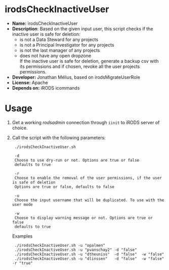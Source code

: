 # irodsCheckInactiveUser

* **Name:** irodsCheckInactiveUser
* **Description**: Based on the given input user, this script checks if the inactive user is safe for deletion:
    * is not a Data Steward for any projects
    * is not a Principal Investigator for any projects
    * is not the last manager of any projects
    * does not have any open dropzone  
    If the inactive user is safe for deletion, generate a backup csv with its permissions and if chosen, revoke
    all the user projects permissions.
* **Developer:** Jonathan Mélius, based on irodsMigrateUserRole
* **License:** Apache
* **Depends on:** iRODS icommands

# Usage
1. Get a working _rodsadmin_ connection through `iinit` to iRODS server of choice.

2. Call the script with the following parameters:
   ```
    ./irodsCheckInactiveUser.sh
    
    -d 
    Choose to use dry-run or not. Options are true or false
    defaults to true
   
    -r
    Choose to enable the removal of the user permissions, if the user is safe of deletion
    Options are true or false, defaults to false
   
    -u 
    Choose the input username that will be duplicated. To use with the user mode
   
    -w
    Choose to display warning message or not. Options are true or false
    defaults to true
   ```
   
   Examples
   ```
    ./irodsCheckInactiveUser.sh -u "opalmen"
    ./irodsCheckInactiveUser.sh -u "pvanschay2" -d "false"
    ./irodsCheckInactiveUser.sh -u "dtheuniss"  -d "false"  -w "false"
    ./irodsCheckInactiveUser.sh -u "dlinssen"   -d "false"  -w "false" -r "true"
   ```
